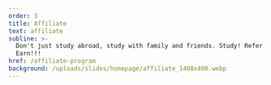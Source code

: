 ```yaml
---
order: 3
title: Affiliate
text: affiliate
subline: >-
  Don't just study abroad, study with family and friends. Study! Refer!! and
  Earn!!!
href: /affiliate-program
background: /uploads/slides/homepage/affiliate_1408x400.webp
---
```


